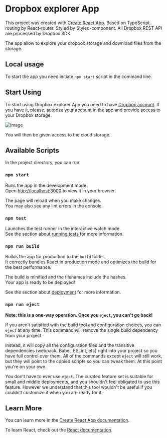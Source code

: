 # Dropbox explorer App

This project was created with
[Create React App](https://github.com/facebook/create-react-app).
Based on TypeScript.
routing by React-router.
Styled by Styled-component.
All Dropbox REST API are processed by Dropbox SDK.


The app allow to explore your dropbox storage and download files from the storage.

## Local usage
To start the app you need initiate `npm start` script in the command line.

## Start Using
To start using Dropbox explorer App you need to have 
[Dropbox account](https://www.dropbox.com/). If you have it, please, autorize your account in the app and provide access to your Dropbox storage.

![image](https://user-images.githubusercontent.com/104318952/233376881-6565497d-fa41-43ed-890c-00a248372497.png)

You will then be given access to the cloud storage. 


## Available Scripts

In the project directory, you can run:

### `npm start`

Runs the app in the development mode.\
Open [http://localhost:3000](http://localhost:3000) to view it in your browser.

The page will reload when you make changes.\
You may also see any lint errors in the console.

### `npm test`

Launches the test runner in the interactive watch mode.\
See the section about [running tests](https://facebook.github.io/create-react-app/docs/running-tests)
for more information.

### `npm run build`

Builds the app for production to the `build` folder.\
It correctly bundles React in production mode and optimizes the build for the best
performance.

The build is minified and the filenames include the hashes.\
Your app is ready to be deployed!

See the section about
[deployment](https://facebook.github.io/create-react-app/docs/deployment) for
more information.

### `npm run eject`

**Note: this is a one-way operation. Once you `eject`, you can't go back!**

If you aren't satisfied with the build tool and configuration choices, you can
`eject` at any time. This command will remove the single build dependency from
your project.

Instead, it will copy all the configuration files and the transitive
dependencies (webpack, Babel, ESLint, etc) right into your project so you have
full control over them. All of the commands except `eject` will still work, but
they will point to the copied scripts so you can tweak them. At this point
you're on your own.

You don't have to ever use `eject`. The curated feature set is suitable for
small and middle deployments, and you shouldn't feel obligated to use this
feature. However we understand that this tool wouldn't be useful if you couldn't
customize it when you are ready for it.

## Learn More

You can learn more in the
[Create React App documentation](https://facebook.github.io/create-react-app/docs/getting-started).

To learn React, check out the [React documentation](https://reactjs.org/).
